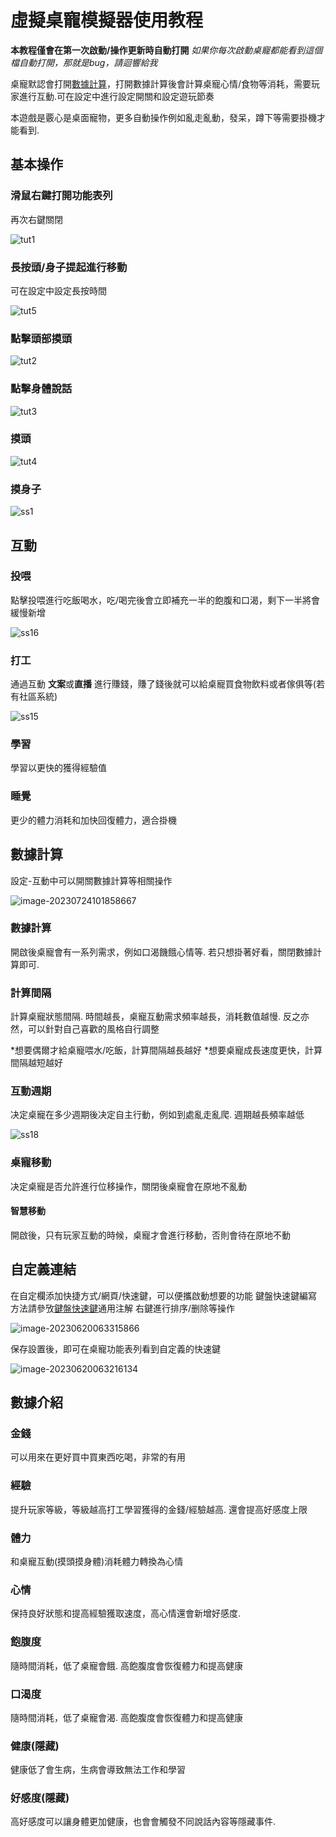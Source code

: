 #  虛擬桌寵模擬器使用教程

**本教程僅會在第一次啟動/操作更新時自動打開** *如果你每次啟動桌寵都能看到這個檔自動打開，那就是bug，請迴響給我*

桌寵默認會打開[數據計算](#數據計算)，打開數據計算後會計算桌寵心情/食物等消耗，需要玩家進行互動.可在設定中進行設定開關和設定遊玩節奏

本遊戲是覈心是桌面寵物，更多自動操作例如亂走亂動，發呆，蹲下等需要掛機才能看到.

##  基本操作

### 滑鼠右鍵打開功能表列

再次右鍵關閉

![tut1](Tutorial.assets/Tutorial_CN/tut1.gif)

### 長按頭/身子提起進行移動

可在設定中設定長按時間

![tut5](Tutorial.assets/Tutorial_CN/tut5.gif)

### 點擊頭部摸頭

![tut2](Tutorial.assets/Tutorial_CN/tut2.gif)

### 點擊身體說話

![tut3](Tutorial.assets/Tutorial_CN/tut3.gif)

### 摸頭

![tut4](Tutorial.assets/Tutorial_CN/tut4.gif)

### 摸身子

![ss1](Tutorial.assets/Tutorial_CN/ss1.gif)

## 互動

### 投喂

點擊投喂進行吃飯喝水，吃/喝完後會立即補充一半的飽腹和口渴，剩下一半將會緩慢新增

![ss16](Tutorial.assets/Tutorial_CN/ss16.gif)

### 打工

通過互動 **文案**或**直播** 進行賺錢，賺了錢後就可以給桌寵買食物飲料或者傢俱等(若有社區系統)

![ss15](Tutorial.assets/Tutorial_CN/ss15.gif)

### 學習

學習以更快的獲得經驗值

### 睡覺

更少的體力消耗和加快回復體力，適合掛機

## 數據計算

設定-互動中可以開關數據計算等相關操作

![image-20230724101858667](Tutorial.assets/Tutorial_CN/image-20230724101858667.png)

### 數據計算

開啟後桌寵會有一系列需求，例如口渴饑餓心情等. 若只想掛著好看，關閉數據計算即可.

### 計算間隔

計算桌寵狀態間隔. 時間越長，桌寵互動需求頻率越長，消耗數值越慢. 反之亦然，可以針對自己喜歡的風格自行調整

*想要偶爾才給桌寵喂水/吃飯，計算間隔越長越好
*想要桌寵成長速度更快，計算間隔越短越好

### 互動週期

决定桌寵在多少週期後决定自主行動，例如到處亂走亂爬. 週期越長頻率越低

![ss18](Tutorial.assets/Tutorial_CN/ss18.gif)

### 桌寵移動

决定桌寵是否允許進行位移操作，關閉後桌寵會在原地不亂動

#### 智慧移動

開啟後，只有玩家互動的時候，桌寵才會進行移動，否則會待在原地不動

## 自定義連結

在自定欄添加快捷方式/網頁/快速鍵，可以便攜啟動想要的功能
鍵盤快速鍵編寫方法請參攷[鍵盤快速鍵]( https://www.exlb.net/SendKeys )通用注解
右鍵進行排序/删除等操作

![image-20230620063315866](Tutorial.assets/Tutorial_CN/image-20230620063315866.png)

保存設置後，即可在桌寵功能表列看到自定義的快速鍵

![image-20230620063216134](Tutorial.assets/Tutorial_CN/image-20230620063216134.png)

## 數據介紹

### 金錢

可以用來在更好買中買東西吃喝，非常的有用

### 經驗

提升玩家等級，等級越高打工學習獲得的金錢/經驗越高. 還會提高好感度上限

### 體力

和桌寵互動(摸頭摸身體)消耗體力轉換為心情

### 心情

保持良好狀態和提高經驗獲取速度，高心情還會新增好感度.

### 飽腹度

隨時間消耗，低了桌寵會餓. 高飽腹度會恢復體力和提高健康

### 口渴度

隨時間消耗，低了桌寵會渴. 高飽腹度會恢復體力和提高健康

### 健康(隱藏)

健康低了會生病，生病會導致無法工作和學習

### 好感度(隱藏)

高好感度可以讓身體更加健康，也會會觸發不同說話內容等隱藏事件.